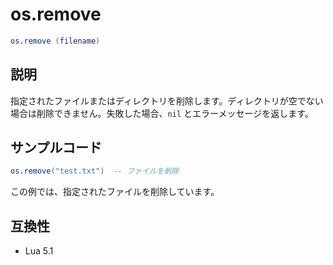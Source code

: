 # os.remove

```lua
os.remove (filename)
```

## 説明

指定されたファイルまたはディレクトリを削除します。ディレクトリが空でない場合は削除できません。失敗した場合、`nil` とエラーメッセージを返します。

## サンプルコード

```lua
os.remove("test.txt")  -- ファイルを削除
```

この例では、指定されたファイルを削除しています。

## 互換性

- Lua 5.1
